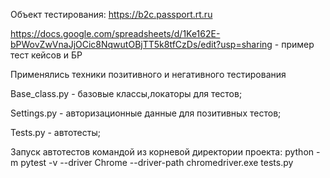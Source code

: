 Объект тестирования: https://b2c.passport.rt.ru 

https://docs.google.com/spreadsheets/d/1Ke162E-bPWovZwVnaJjOCic8NqwutOBjTT5k8tfCzDs/edit?usp=sharing  - пример тест кейсов и БР

Применялись техники позитивного и негативного тестирования 
  
Base_class.py - базовые классы,локаторы для тестов;

Settings.py - авторизационные данные для позитивных тестов;

Tests.py - автотесты;
 
 Запуск автотестов командой из корневой директории проекта:  python -m pytest -v --driver Chrome --driver-path chromedriver.exe tests.py
